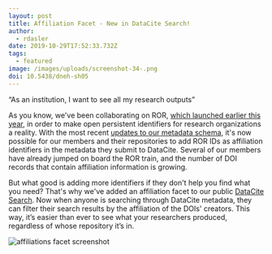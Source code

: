```yaml
---
layout: post
title: Affiliation Facet - New in DataCite Search!
author:
  - rdasler
date: 2019-10-29T17:52:33.732Z
tags:
  - featured
image: /images/uploads/screenshot-34-.png
doi: 10.5438/dneh-sh05
---
```

“As an institution, I want to see all my research outputs”

As you know, we've been collaborating on ROR, [which launched earlier this year](https://doi.org/10.5438/cykz-fh60), in order to make open persistent identifiers for research organizations a reality. With the most recent [updates to our metadata schema](https://doi.org/10.5438/vgaq-ar22), it's now possible for our members and their repositories to add ROR IDs as affiliation identifiers in the metadata they submit to DataCite. Several of our members have already jumped on board the ROR train, and the number of DOI records that contain affiliation information is growing. 

But what good is adding more identifiers if they don't help you find what you need? That's why we've added an affiliation facet to our public [DataCite Search](https://search.datacite.org). Now when anyone is searching through DataCite metadata, they can filter their search results by the affiliation of the DOIs' creators. This way, it’s easier than ever to see what your researchers produced, regardless of whose repository it’s in.  

![affiliations facet screenshot](/images/uploads/screenshot-34-.png "The affiliations facet in DataCite Search")
